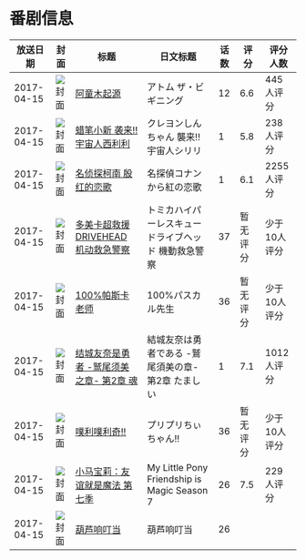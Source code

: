 # 番剧信息

|放送日期|封面|标题|日文标题|话数|评分|评分人数|
|---|---|---|---|---|---|---|
|2017-04-15|![封面](https://lain.bgm.tv/pic/cover/c/33/0d/184059_T2CtF.jpg)|[阿童木起源](https://bangumi.tv/subject/184059)|アトム ザ・ビギニング|12|6.6|445人评分|
|2017-04-15|![封面](https://lain.bgm.tv/pic/cover/c/74/10/195185_UuTdu.jpg)|[蜡笔小新 袭来!! 宇宙人西利利](https://bangumi.tv/subject/195185)|クレヨンしんちゃん 襲来!! 宇宙人シリリ|1|5.8|238人评分|
|2017-04-15|![封面](https://lain.bgm.tv/pic/cover/c/db/4b/198962_47rKy.jpg)|[名侦探柯南 殷红的恋歌](https://bangumi.tv/subject/198962)|名探偵コナン から紅の恋歌|1|6.1|2255人评分|
|2017-04-15|![封面](https://lain.bgm.tv/pic/cover/c/d1/a3/205376_MrPRv.jpg)|[多美卡超救援 DRIVEHEAD 机动救急警察](https://bangumi.tv/subject/205376)|トミカハイパーレスキュー ドライブヘッド 機動救急警察|37|暂无评分|少于10人评分|
|2017-04-15|![封面](https://lain.bgm.tv/pic/cover/c/c7/95/206011_A3pb7.jpg)|[100%帕斯卡老师](https://bangumi.tv/subject/206011)|100%パスカル先生|36|暂无评分|少于10人评分|
|2017-04-15|![封面](https://lain.bgm.tv/pic/cover/c/85/98/207167_ZPGkL.jpg)|[结城友奈是勇者 -鹫尾须美之章- 第2章 魂](https://bangumi.tv/subject/207167)|結城友奈は勇者である -鷲尾須美の章- 第2章 たましい|1|7.1|1012人评分|
|2017-04-15|![封面](https://lain.bgm.tv/pic/cover/c/8d/40/207242_AvOJZ.jpg)|[噗利噗利奇!!](https://bangumi.tv/subject/207242)|プリプリちぃちゃん!!|36|暂无评分|少于10人评分|
|2017-04-15|![封面](https://lain.bgm.tv/pic/cover/c/dc/37/208576_9euK8.jpg)|[小马宝莉：友谊就是魔法 第七季](https://bangumi.tv/subject/208576)|My Little Pony Friendship is Magic Season 7|26|7.5|229人评分|
|2017-04-15|![封面](https://lain.bgm.tv/pic/cover/c/6e/c6/242293_4v91I.jpg)|[葫芦响叮当](https://bangumi.tv/subject/242293)|葫芦响叮当|26|||
